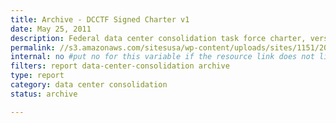 ```yaml
---
title: Archive - DCCTF Signed Charter v1
date: May 25, 2011
description: Federal data center consolidation task force charter, version 1.
permalink: //s3.amazonaws.com/sitesusa/wp-content/uploads/sites/1151/2016/11/HISTORICAL-DCCTF-Signed-Charter-May-2011.pdf
internal: no #put no for this variable if the resource link does not live on CIO.gov
filters: report data-center-consolidation archive
type: report
category: data center consolidation
status: archive

---
```

